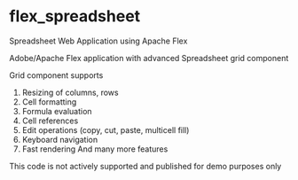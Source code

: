 # flex_spreadsheet
Spreadsheet Web Application using Apache Flex 

Adobe/Apache Flex application with advanced Spreadsheet grid component

 Grid component supports
   1. Resizing of columns, rows
   2. Cell formatting
   3. Formula evaluation
   4. Cell references
   5. Edit operations (copy, cut, paste, multicell fill)
   6. Keyboard navigation
   7. Fast rendering
 And many more features

This code is not actively supported and published for demo purposes only
